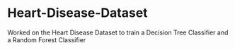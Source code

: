 # Heart-Disease-Dataset
Worked on the Heart Disease Dataset to train a Decision Tree Classifier and a Random Forest Classifier
